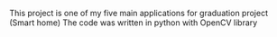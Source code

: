 This project is one of my five main applications for graduation project (Smart home)
The code was written in python with OpenCV library
